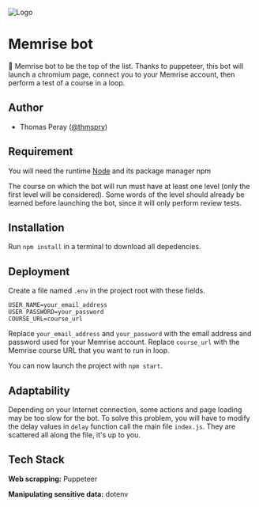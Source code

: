 
![Logo](https://i.imgur.com/vMieEK8.png)


# Memrise bot

🤖 Memrise bot  to be the top of the list.
Thanks to puppeteer, this bot will launch a chromium page, connect you to your Memrise account, then perform a test of a course in a loop.


## Author

- Thomas Peray ([@thmspry](https://github.com/thmspry))


## Requirement

You will need the runtime [Node](https://nodejs.org/en/download/) and its package manager npm

The course on which the bot will run must have at least one level (only the first level will be considered). Some words of the level should already be learned before launching the bot, since it will only perform review tests.
## Installation

Run `npm install` in a terminal to download all depedencies.


## Deployment
Create a file named `.env` in the project root with these fields.
```env
USER_NAME=your_email_address
USER_PASSWORD=your_password
COURSE_URL=course_url
```
Replace `your_email_address` and `your_password` with the email address and password used for your Memrise account.
Replace `course_url` with the Memrise course URL that you want to run in loop.

You can now launch the project with `npm start`.


## Adaptability

Depending on your Internet connection, some actions and page loading may be too slow for the bot. To solve this problem, you will have to modify the delay values in `delay` function call the main file `index.js`. They are scattered all along the file, it's up to you.


## Tech Stack

**Web scrapping:** Puppeteer

**Manipulating sensitive data:** dotenv

